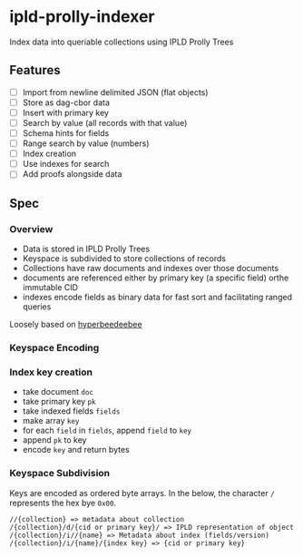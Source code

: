# ipld-prolly-indexer
Index data into queriable collections using IPLD Prolly Trees

## Features

- [ ] Import from newline delimited JSON (flat objects)
- [ ] Store as dag-cbor data
- [ ] Insert with primary key
- [ ] Search by value (all records with that value)
- [ ] Schema hints for fields
- [ ] Range search by value (numbers)
- [ ] Index creation
- [ ] Use indexes for search
- [ ] Add proofs alongside data

## Spec

### Overview

- Data is stored in IPLD Prolly Trees
- Keyspace is subdivided to store collections of records
- Collections have raw documents and indexes over those documents
- documents are referenced either by primary key (a specific field) orthe immutable CID
- indexes encode fields as binary data for fast sort and facilitating ranged queries

Loosely based on [hyperbeedeebee](https://github.com/RangerMauve/hyperbeedeebee)

### Keyspace Encoding

### Index key creation

- take document `doc`
- take primary key `pk`
- take indexed fields `fields`
- make array `key`
- for each `field` in `fields`, append `field` to `key`
- append `pk` to key
- encode `key` and return bytes

### Keyspace Subdivision

Keys are encoded as ordered byte arrays.
In the below, the character `/` represents the hex bye `0x00`.

```
//{collection} => metadata about collection
/{collection}/d/{cid or primary key}/ => IPLD representation of object
/{collection}/i//{name} => Metadata about index (fields/version)
/{collection}/i/{name}/{index key} => {cid or primary key}
```
